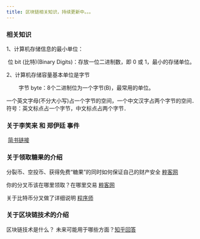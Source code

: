 ```yaml
---
title: 区块链相关知识，持续更新中。。。
---
```




### 相关知识

1、计算机存储信息的最小单位： 　      

​          位 bit (比特)(Binary Digits)：存放一位二进制数，即 0 或 1，最小的存储单位。

2、计算机存储容量基本单位是字节

　　     字节 byte：8个二进制位为一个字节(B)，最常用的单位。

​    	    一个英文字母(不分大小写)占一个字节的空间，一个中文汉字占两个字节的空间．
​          符号：英文标点占一个字节，中文标点占两个字节．



### 关于李笑来 和 郑伊廷 事件

​	[简书链接](https://www.jianshu.com/p/655d555d1a3d)



### 关于领取糖果的介绍

分裂币、空投币、获得免费“糖果”的同时如何保证自己的财产安全 [粹客网](http://www.cheekr.com/P/80711)

你的分叉币该在哪里领取？在哪里交易 [粹客网](http://www.cheekr.com/P/81436)

关于比特币分叉做了详细说明 [程序师](http://www.techug.com/post/what-is-bitcoin-split.html)



### 关于区块链技术的介绍

区块链技术是什么？ 未来可能用于哪些方面？[知乎回答](https://www.zhihu.com/question/27687960)


